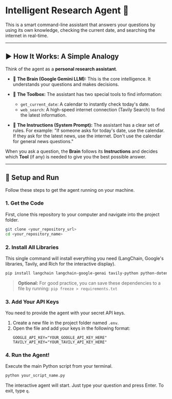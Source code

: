 # Intelligent Research Agent 🤖

This is a smart command-line assistant that answers your questions by using its own knowledge, checking the current date, and searching the internet in real-time.

---

## ▶️ How It Works: A Simple Analogy

Think of the agent as a **personal research assistant**.

* 🧠 **The Brain (Google Gemini LLM):** This is the core intelligence. It understands your questions and makes decisions.

* 🧰 **The Toolbox:** The assistant has two special tools to find information:
    * `get_current_date`: A calendar to instantly check today's date.
    * `web_search`: A high-speed internet connection (Tavily Search) to find the latest information.

* 📜 **The Instructions (System Prompt):** The assistant has a clear set of rules. For example: "If someone asks for today's date, use the calendar. If they ask for the latest news, use the internet. Don't use the calendar for general news questions."

When you ask a question, the **Brain** follows its **Instructions** and decides which **Tool** (if any) is needed to give you the best possible answer.

---

## 🚀 Setup and Run

Follow these steps to get the agent running on your machine.

### 1. Get the Code
First, clone this repository to your computer and navigate into the project folder.
```bash
git clone <your_repository_url>
cd <your_repository_name>
```

### 2. Install All Libraries
This single command will install everything you need (LangChain, Google's libraries, Tavily, and Rich for the interactive display).
```bash
pip install langchain langchain-google-genai tavily-python python-dotenv rich
```
> **Optional:** For good practice, you can save these dependencies to a file by running:
> `pip freeze > requirements.txt`

### 3. Add Your API Keys
You need to provide the agent with your secret API keys.

1.  Create a new file in the project folder named `.env`.
2.  Open the file and add your keys in the following format:
    ```
    GOOGLE_API_KEY="YOUR_GOOGLE_API_KEY_HERE"
    TAVILY_API_KEY="YOUR_TAVILY_API_KEY_HERE"
    ```

### 4. Run the Agent!
Execute the main Python script from your terminal.
```bash
python your_script_name.py
```

The interactive agent will start. Just type your question and press Enter. To exit, type `q`.
